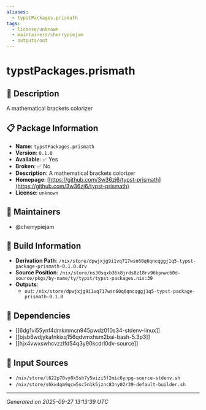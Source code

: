 ```yaml
---
aliases:
  - typstPackages.prismath
tags:
  - license/unknown
  - maintainers/cherrypiejam
  - outputs/out
---
```


# typstPackages.prismath

## 📝 Description

A mathematical brackets colorizer

## 📋 Package Information

- **Name**: `typstPackages.prismath`
- **Version**: `0.1.0`
- **Available**: ✅ Yes
- **Broken**: ✅ No
- **Description**: A mathematical brackets colorizer
- **Homepage**: [https://github.com/3w36zj6/typst-prismath](https://github.com/3w36zj6/typst-prismath)
- **License**: `unknown`
## 👥 Maintainers

- @cherrypiejam


## 🔧 Build Information

- **Derivation Path**: `/nix/store/dpwjxjg9i1vq717wsn60q6qncqggj1q5-typst-package-prismath-0.1.0.drv`
- **Source Position**: `/nix/store/ns30sqxb36k8jrds8z18rv96bpnwc60d-source/pkgs/by-name/ty/typst/typst-packages.nix:39`
- **Outputs**:
  - `out`:  `/nix/store/dpwjxjg9i1vq717wsn60q6qncqggj1q5-typst-package-prismath-0.1.0`

## 🔗 Dependencies

- [[6dg1vi55ynf4dmkmmcn945pwdz010s34-stdenv-linux]]
- [[bjsb6wdjykafnkixq156qdvmxhsm2bai-bash-5.3p3]]
- [[hjx4vwxswhcvzzlfd54q3y90kcdrl0dv-source]]

## 📁 Input Sources

- `/nix/store/l622p70vy8k5sh7y5wizi5f2mic6ynpg-source-stdenv.sh`
- `/nix/store/shkw4qm9qcw5sc5n1k5jznc83ny02r39-default-builder.sh`

---
*Generated on 2025-09-27 13:13:39 UTC*
